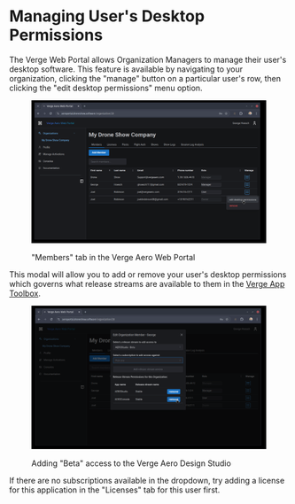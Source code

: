 # Managing User's Desktop Permissions

The Verge Web Portal allows Organization Managers to manage their user's desktop software. This feature is available by navigating to your organization, clicking the "manage" button on a particular user's row, then clicking the "edit desktop permissions" menu option.

<figure><img src="../../.gitbook/assets/image (15).png" alt=""><figcaption><p>"Members" tab in the Verge Aero Web Portal</p></figcaption></figure>

This modal will allow you to add or remove your user's desktop permissions which governs what release streams are available to them in the [Verge App Toolbox](../quickstart/).

<figure><img src="../../.gitbook/assets/image (2) (1).png" alt=""><figcaption><p>Adding "Beta" access to the Verge Aero Design Studio</p></figcaption></figure>

If there are no subscriptions available in the dropdown, try adding a license for this application in the "Licenses" tab for this user first.
